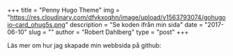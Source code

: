 +++
title = "Penny Hugo Theme"
img = "https://res.cloudinary.com/dfvkxoqhn/image/upload/v1563793074/gohugoio-card_ohug5s.png"
description = "Se koden ifrån min sida"
date = "2017-06-10"
slug = ""
author = "Robert Dahlberg"
type = "post"
+++

Läs mer om hur jag skapade min webbsida på github:

<div class="github-card" data-github="robertdahlberg/PersonalWebsite" data-width="400" data-height="150" data-theme="default"></div>
<script src="//cdn.jsdelivr.net/github-cards/latest/widget.js"></script>